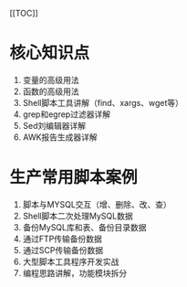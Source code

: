 [[TOC]]

# 核心知识点
1. 变量的高级用法
2. 函数的高级用法
3. Shell脚本工具讲解（find、xargs、wget等）
4. grep和egrep过滤器详解
5. Sed刘编辑器详解
6. AWK报告生成器详解

# 生产常用脚本案例
1. 脚本与MYSQL交互（增、删除、改、查）
2. Shell脚本二次处理MySQL数据
3. 备份MySQL库和表、备份目录数据
4. 通过FTP传输备份数据
5. 通过SCP传输备份数据
6. 大型脚本工具程序开发实战
7. 编程思路讲解，功能模块拆分